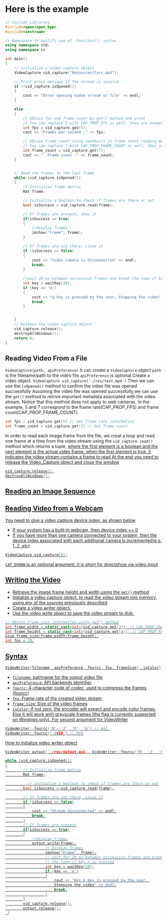 # Here is the example
```c++
// Include Libraries
#include<open/open.hpp>
#include<iostream>

// Namespace to nullify use of :function(); syntax
using namespace std;
using namespace cv 

int main()
{
	// initialize a video capture object
	VideoCapture vid_capture("Resources/Cars.mp4");

	// Print error message if the stream is invalid
	if (!vid_capture.isOpened())
	{
		cout << "Error opening video stream or file" << endl;
	}

	else
	{
		// Obtain fps and frame count by get() method and print
		// You can replace 5 with CAP_PROP_FPS as well, they are enumerations
		int fps = vid_capture.get(5);
		cout << "Frames per second :" << fps;

		// Obtain frame_count using openbuilt in frame count reading method
		// You can replace 7 with CAP_PROP_FRAME_COUNT as well, they are enumerations
		int frame_count = vid_capture.get(7);
		cout << "  Frame count :" << frame_count;
	}


	// Read the frames to the last frame
	while (vid_capture.isOpened())
	{
		// Initialise frame matrix
		Mat frame;

	    // Initialize a boolean to check if frames are there or not
		bool isSuccess = vid_capture.read(frame);

		// If frames are present, show it
		if(isSuccess == true)
		{
			//display frames
			imshow("Frame", frame);
		}

		// If frames are not there, close it
		if (isSuccess == false)
		{
			cout << "Video camera is disconnected" << endl;
			break;
		}
		
		//wait 20 ms between successive frames and break the loop if key q is pressed
		int key = waitKey(20);
		if (key == 'q')
		{
			cout << "q key is pressed by the user. Stopping the video" << endl;
			break;
		}


	}
	// Release the video capture object
	vid_capture.release();
	destroyAllWindows();
	return 0;
}
```
## Reading Video From a File
`VideoCapture(path, apiPreference)` 
It can create a `VideoCapture` object
`path` is the filename/path to the video file
`apiPreference` is optional
Create a video object.
`VideoCapture vid_capture('./res/test.mp4')`
Then we can use the `isOpened()` method to confirm the video file was opened  successfully
Assuming the video file was opened successfully,we can use the `get()` method to retrive important metadata associated with the video stream.
Notice that this method does not apply to web cameras.
In the example, 5 and 7 correspond to the frame rate(CAP_PROP_FPS) and frame count(CAP_PROP_FRAME_COUNT).
```c++
int fps = vid_capture.get(5) // Get frame rate information
int frame_count = vid_capture.get(7) // Get frame count
```
In order to read each image frame from the file, we creat a loop and read one frame at a time from the video stream using the `vid_capture.read()` method which returns a tuple, <u>where the first element is a boolean and the next element is the actual video frame<u>.
<u>when the first element is true, it indicates the video stream contains a frame to read</u>
At the end you need to release the Video_Capture object and close the window

```C++
vid_capture.release();
destroyAllWindows();
```
## Reading an Image Sequence
## Reading Video from a Webcam
You need to give a video capture device index, as shown below
- If your system has a built-in webcam, then device index == 0 
- If you have more than one camera connected to your system, then the device index associated with each additional camera is incremented(e.g. 1, 2, etc)

```C++
VideoCapture vid_capture(0);
```
`CAP_DSHOW` is an optional argument, it is short for directshow via video input

## Writing the Video
- Retrieve the image frame height and width,using the `get()` method
- Initialize a video capture object, to read the video stream into memory, using any of the sources previously described
- Create a video writer object.
- Use the video write object to save the video stream to disk.
``` C++
// Obtain frame size information using get() method
int frame_width = static_cast<int>(vid_capture.get(3)); // CAP_PROP_FRAME_WIDTH    
int frame_height = static_cast<int>(vid_capture.get(4)); // CAP_PROP_FRAME_HEIGHT
Size frame_size(frame_width,frame_height);
int fps = 20;
```
## Syntax
``` C++
VideoWriter(filename, apiPreference, fourcc, fps, frameSize[, isColor])
```
- `filename`: pathname for the output video file
- `apiPreference`:  API backends identifier
- `fourcc`: 4-character code of codec, used to compress the frames (fourcc)
- `fps`: Frame rate of the created video stream
- `frame_size`: Size of the video frames
- `isColor`: If not zero, the encoder will expect and encode color frames. Else it will work with grayscale frames (the flag is currently supported on Windows only).
For second argument for VideoWriter
```C++
VideoWriter::fourcc('M', 'J', 'P', 'G') // AVI 
VideoWriter::fourcc(*'XVID') // MP4
```
How to initialize video writer object
```c++
VideoWriter output('./res/output.avi', VideoWriter::fourcc('M', 'J', 'P', 'G'), frame_per_second, frame_size)
``` 
```C++
while (vid_capture.isOpened())
{
        // Initialize frame matrix
        Mat frame;

          // Initialize a boolean to check if frames are there or not
        bool isSuccess = vid_capture.read(frame);

        // If frames are not there, close it
        if (isSuccess == false)
        {
            cout << "Stream disconnected" << endl;
            break;
        }
        // If frames are present
        if(isSuccess == true)
        {
            //display frames
            output.write(frame);
                  // display frames
                  imshow("Frame", frame);
                  // wait for 20 ms between successive frames and break        
                  // the loop if key q is pressed
                  int key = waitKey(20);
                  if (key == 'q')
                  {
                      cout << "Key q key is pressed by the user. 
                      Stopping the video" << endl;
                      break;
                  }
        }
        vid_capture.release();
        output.release();
 }
```
